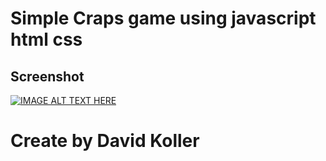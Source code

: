 Simple Craps game using javascript html css
===========================================


## Screenshot
[![IMAGE ALT TEXT HERE](https://github.com/kolldavi/javascript-games/blob/master/Craps/CrapsScreenShot.png?raw=true)](http://www.dkoller.com/javascript-games/Craps/)


Create by David Koller
=======================
